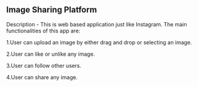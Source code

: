 ## Image Sharing Platform

Description - This is web based application just like Instagram. The main functionalities of this app are:

1.User can upload an image by either drag and drop or selecting an image.

2.User can like or unlike any image.

3.User can follow other users.

4.User can share any image.
